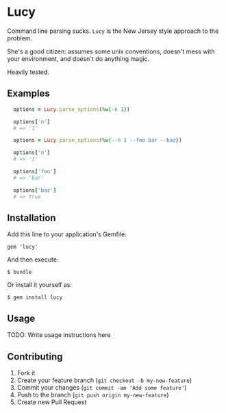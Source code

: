 # Lucy

Command line parsing sucks.
`Lucy` is the New Jersey style approach to the problem.

She's a good citizen: assumes some unix conventions, doesn't mess with your environment, and doesn't do anything magic.

Heavily tested.

## Examples

```ruby
  options = Lucy.parse_options(%w{-n 1})

  options['n']
  # => '1'

  options = Lucy.parse_options(%w{--n 1 --foo bar --baz})

  options['n']
  # => '1'

  options['foo']
  # => 'bar'

  options['baz']
  # => true
```


## Installation

Add this line to your application's Gemfile:

    gem 'lucy'

And then execute:

    $ bundle

Or install it yourself as:

    $ gem install lucy

## Usage

TODO: Write usage instructions here

## Contributing

1. Fork it
2. Create your feature branch (`git checkout -b my-new-feature`)
3. Commit your changes (`git commit -am 'Add some feature'`)
4. Push to the branch (`git push origin my-new-feature`)
5. Create new Pull Request
